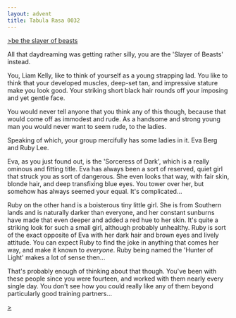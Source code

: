 ```yaml
---
layout: advent
title: Tabula Rasa 0032
---
```

[>be the slayer of beasts](0031.html)

All that daydreaming was getting rather silly, you are the 'Slayer of Beasts' instead. 

You, Liam Kelly, like to think of yourself as a young strapping lad. You like to think that your developed muscles, deep-set tan, and impressive stature make you look good. Your striking short black hair rounds off your imposing and yet gentle face.

You would never tell anyone that you think any of this though, because that would come off as immodest and rude. As a handsome and strong young man you would never want to seem rude, to the ladies.

Speaking of which, your group mercifully has some ladies in it. Eva Berg and Ruby Lee. 

Eva, as you just found out, is the 'Sorceress of Dark', which is a really ominous and fitting title. Eva has always been a sort of reserved, quiet girl that struck you as sort of dangerous. She even looks that way, with fair skin, blonde hair, and deep transfixing blue eyes. You tower over her, but somehow has always seemed your equal. It's complicated...

Ruby on the other hand is a boisterous tiny little girl. She is from Southern lands and is naturally darker than everyone, and her constant sunburns have made that even deeper and added a red hue to her skin. It's quite a striking look for such a small girl, although probably unhealthy. Ruby is sort of the exact opposite of Eva with her dark hair and brown eyes and lively attitude. You can expect Ruby to find the joke in anything that comes her way, and make it known to *everyone*. Ruby being named the 'Hunter of Light' makes a lot of sense then...

That's probably enough of thinking about that though. You've been with these people since you were fourteen, and worked with them nearly every single day. You don't see how you could really like any of them beyond particularly good training partners...

[>](0033.html)